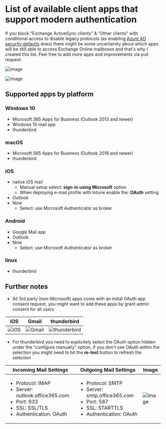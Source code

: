 # List of available client apps that support modern authentication

If you block "Exchange ActiveSync clients" & "Other clients" with conditional access to disable legacy protocols (as enabling [Azure AD security defaults](https://docs.microsoft.com/en-us/azure/active-directory/fundamentals/concept-fundamentals-security-defaults#blocking-legacy-authentication) does) there might be some uncertainity about which apps will be still able to access Exchange Online mailboxes and that's why I created this list. Feel free to add more apps and improvements via pull request.

![image](https://user-images.githubusercontent.com/32899754/109959438-c63b5980-7ce7-11eb-93ea-eb17038ff9b5.png)

![image](https://user-images.githubusercontent.com/32899754/109959480-d8b59300-7ce7-11eb-82ab-afa30a3e2267.png)


## Supported apps by platform

### Windows 10

* Microsoft 365 Apps for Business (Outlook 2013 and newer)
* Windows 10 mail app
* thunderbird

### macOS

* Microsoft 365 Apps for Business (Outlook 2016 and newer)
* thunderbird

### iOS

* native iOS mail
  * Manual setup select: **sign-in using Microsoft** option
  * When deploying e-mail profile with Intune enable the: **OAuth** setting
* Outlook
* Nine
  * Select: use Microsoft Authenticator as broker

### Android

* Google Mail app
* Outlook
* Nine
  * Select: use Microsoft Authenticator as broker

### linux

* thunderbird

## Further notes
  
* All 3rd party (non-Microsoft) apps come with an initial OAuth app consent request, you might want to add these apps by grant admin consent for all users
 
| iOS | Gmail | thunderbird |
| ----|-------|-------------|
| ![iOS](https://user-images.githubusercontent.com/32899754/110011133-5fd22d80-7d1f-11eb-8302-f460f8822b76.png) | ![Gmail](https://user-images.githubusercontent.com/32899754/110011124-5ea10080-7d1f-11eb-8772-05fc09696e91.png) | ![thunderbird](https://user-images.githubusercontent.com/32899754/110011135-5fd22d80-7d1f-11eb-8d62-e6034ee21d49.png) |

* For thunderbird you need to explicitely select the OAuth option hidden under the "configure manually" option, if you don't see OAuth within the selection you might need to hit the **re-test** button to refresh the selection

| Incoming Mail Settings | Outgoing Mail Settings | Image |
|----------|-------|------------|
| <ul><li>Protocol: IMAP</li><li>Server: outlook.office365.com</li><li>Port: 933</li><li>SSL: SSL/TLS</li><li>Authentication: OAuth</li></ul> | <ul><li>Protocol: SMTP</li><li>Server: smtp.office365.com</li><li>Port: 587</li><li>SSL: STARTTLS</li><li>Authentication: OAuth</li></ul> | ![image](https://user-images.githubusercontent.com/32899754/110013256-bccee300-7d21-11eb-9b03-7ddf1ab0871a.png) |
